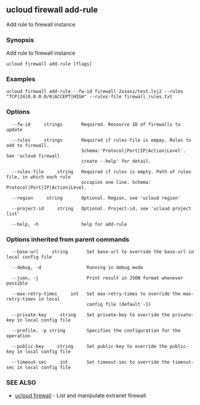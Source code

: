 

## ucloud firewall add-rule

Add rule to firewall instance

### Synopsis

Add rule to firewall instance

```
ucloud firewall add-rule [flags]
```

### Examples

```
ucloud firewall add-rule --fw-id firewall-2xxxxz/test.lxj2 --rules "TCP|24|0.0.0.0/0|ACCEPT|HIGH" --rules-file firewall_rules.txt
```

### Options

```
  --fw-id     strings       Required. Resource ID of firewalls to update 

  --rules     strings       Required if rules-file is empay. Rules to add to firewall.
                            Schema:'Protocol|Port|IP|Action|Level'. See 'ucloud firewall
                            create --help' for detail. 

  --rules-file     string   Required if rules is empty. Path of rules file, in which each rule
                            occupies one line. Schema: Protocol|Port|IP|Action|Level. 

  --region     string       Optional. Region, see 'ucloud region' 

  --project-id     string   Optional. Project-id, see 'ucloud project list' 

  --help, -h                help for add-rule 

```

### Options inherited from parent commands

```
  --base-url     string       Set base-url to override the base-url in local config file 

  --debug, -d                 Running in debug mode 

  --json, -j                  Print result in JSON format whenever possible 

  --max-retry-times     int   Set max-retry-times to override the max-retry-times in local
                              config file (default -1) 

  --private-key     string    Set private-key to override the private-key in local config file 

  --profile, -p string        Specifies the configuration for the operation 

  --public-key     string     Set public-key to override the public-key in local config file 

  --timeout-sec     int       Set timeout-sec to override the timeout-sec in local config file 

```

### SEE ALSO

* [ucloud firewall](developer/cli/cmd/ucloud/firewall)	 - List and manipulate extranet firewall

